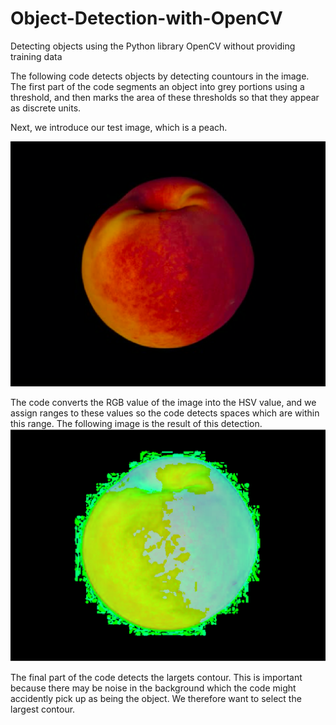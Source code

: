 # Object-Detection-with-OpenCV
Detecting objects using the Python library OpenCV without providing training data

The following code detects objects by detecting countours in the image. The first part of the code segments an object into grey portions using a threshold, and then marks the area of these thresholds so that they appear as discrete units.

Next, we introduce our test image, which is a peach. 


![Alt Text](https://github.com/Iqra840/Object-Detection-with-OpenCV/blob/master/img.png)


The code converts the RGB value of the image into the HSV value, and we assign ranges to these values so the code detects spaces which are within this range. The following image is the result of this detection.
![Alt Text](https://github.com/Iqra840/Object-Detection-with-OpenCV/blob/master/img1.png)

The final part of the code detects the largets contour. This is important because there may be noise in the background which the code might accidently pick up as being the object. We therefore want to select the largest contour.
